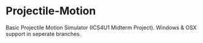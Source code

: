 # Projectile-Motion
Basic Projectile Motion Simulator (ICS4U1 Midterm Project). Windows & OSX support in seperate branches.
